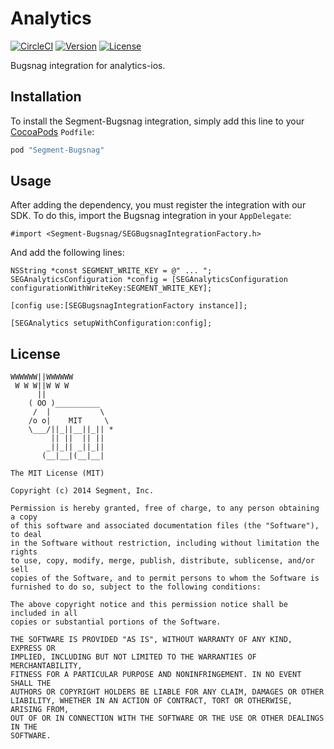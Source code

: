 # Analytics

[![CircleCI](https://circleci.com/gh/segment-integrations/analytics-ios-integration-bugsnag.svg?style=svg)](https://circleci.com/gh/segment-integrations/analytics-ios-integration-bugsnag)
[![Version](https://img.shields.io/cocoapods/v/Segment-Bugsnag.svg?style=flat)](http://cocoapods.org/pods/Segment-Bugsnag)
[![License](https://img.shields.io/cocoapods/l/Segment-Bugsnag.svg?style=flat)](http://cocoapods.org/pods/Segment-Bugsnag)

Bugsnag integration for analytics-ios.

## Installation

To install the Segment-Bugsnag integration, simply add this line to your [CocoaPods](http://cocoapods.org) `Podfile`:

```ruby
pod "Segment-Bugsnag"
```

## Usage

After adding the dependency, you must register the integration with our SDK.  To do this, import the Bugsnag integration in your `AppDelegate`:

```
#import <Segment-Bugsnag/SEGBugsnagIntegrationFactory.h>
```

And add the following lines:

```
NSString *const SEGMENT_WRITE_KEY = @" ... ";
SEGAnalyticsConfiguration *config = [SEGAnalyticsConfiguration configurationWithWriteKey:SEGMENT_WRITE_KEY];

[config use:[SEGBugsnagIntegrationFactory instance]];

[SEGAnalytics setupWithConfiguration:config];

```

## License

```
WWWWWW||WWWWWW
 W W W||W W W
      ||
    ( OO )__________
     /  |           \
    /o o|    MIT     \
    \___/||_||__||_|| *
         || ||  || ||
        _||_|| _||_||
       (__|__|(__|__|

The MIT License (MIT)

Copyright (c) 2014 Segment, Inc.

Permission is hereby granted, free of charge, to any person obtaining a copy
of this software and associated documentation files (the "Software"), to deal
in the Software without restriction, including without limitation the rights
to use, copy, modify, merge, publish, distribute, sublicense, and/or sell
copies of the Software, and to permit persons to whom the Software is
furnished to do so, subject to the following conditions:

The above copyright notice and this permission notice shall be included in all
copies or substantial portions of the Software.

THE SOFTWARE IS PROVIDED "AS IS", WITHOUT WARRANTY OF ANY KIND, EXPRESS OR
IMPLIED, INCLUDING BUT NOT LIMITED TO THE WARRANTIES OF MERCHANTABILITY,
FITNESS FOR A PARTICULAR PURPOSE AND NONINFRINGEMENT. IN NO EVENT SHALL THE
AUTHORS OR COPYRIGHT HOLDERS BE LIABLE FOR ANY CLAIM, DAMAGES OR OTHER
LIABILITY, WHETHER IN AN ACTION OF CONTRACT, TORT OR OTHERWISE, ARISING FROM,
OUT OF OR IN CONNECTION WITH THE SOFTWARE OR THE USE OR OTHER DEALINGS IN THE
SOFTWARE.
```
